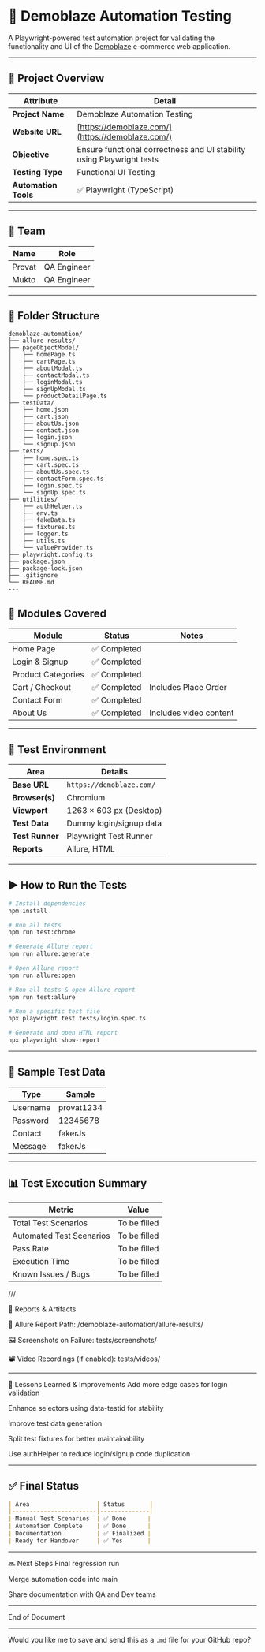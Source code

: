 # 🧪 Demoblaze Automation Testing

A Playwright-powered test automation project for validating the functionality and UI of the [Demoblaze](https://demoblaze.com/) e-commerce web application.

---

## 🚀 Project Overview

| Attribute        | Detail                                                                 |
|------------------|------------------------------------------------------------------------|
| **Project Name** | Demoblaze Automation Testing                                           |
| **Website URL**  | [https://demoblaze.com/](https://demoblaze.com/)                       |
| **Objective**    | Ensure functional correctness and UI stability using Playwright tests  |
| **Testing Type** | Functional UI Testing                                                  |
| **Automation Tools** | ✅ Playwright (TypeScript)                                      |

---

## 👥 Team

| Name   | Role        |
|--------|-------------|
| Provat | QA Engineer |
| Mukto  | QA Engineer |

---


## 📂 Folder Structure
```plaintext
demoblaze-automation/
├── allure-results/
├── pageObjectModel/
│   ├── homePage.ts
│   ├── cartPage.ts
│   ├── aboutModal.ts
│   ├── contactModal.ts
│   ├── loginModal.ts
│   ├── signUpModal.ts
│   └── productDetailPage.ts
├── testData/
│   ├── home.json
│   ├── cart.json
│   ├── aboutUs.json
│   ├── contact.json
│   ├── login.json
│   └── signup.json
├── tests/
│   ├── home.spec.ts
│   ├── cart.spec.ts
│   ├── aboutUs.spec.ts
│   ├── contactForm.spec.ts
│   ├── login.spec.ts
│   └── signUp.spec.ts
├── utilities/
│   ├── authHelper.ts
│   ├── env.ts
│   ├── fakeData.ts
│   ├── fixtures.ts
│   ├── logger.ts
│   ├── utils.ts
│   └── valueProvider.ts
├── playwright.config.ts
├── package.json
├── package-lock.json
├── .gitignore
└── README.md
---
```

## 🧪 Modules Covered

| Module              | Status     | Notes                    |
|---------------------|------------|--------------------------|
| Home Page           | ✅ Completed |                          |
| Login & Signup      | ✅ Completed |                          |
| Product Categories  | ✅ Completed |                          |
| Cart / Checkout     | ✅ Completed | Includes Place Order     |
| Contact Form        | ✅ Completed |                          |
| About Us            | ✅ Completed | Includes video content   |

---


## 🔧 Test Environment

| Area             | Details               |
|------------------|------------------------|
| **Base URL**     | `https://demoblaze.com/` |
| **Browser(s)**   | Chromium              |
| **Viewport**     | 1263 × 603 px (Desktop) |
| **Test Data**    | Dummy login/signup data |
| **Test Runner**  | Playwright Test Runner |
| **Reports**      | Allure, HTML           |

---



## ▶️ How to Run the Tests

```bash
# Install dependencies
npm install

# Run all tests
npm run test:chrome

# Generate Allure report
npm run allure:generate

# Open Allure report
npm run allure:open

# Run all tests & open Allure report
npm run test:allure

# Run a specific test file
npx playwright test tests/login.spec.ts

# Generate and open HTML report
npx playwright show-report
```

---


## 📝 Sample Test Data

| Type     | Sample      |
|----------|-------------|
| Username | provat1234  |
| Password | 12345678    |
| Contact  | fakerJs     |
| Message  | fakerJs     |


---


## 📊 Test Execution Summary

| Metric                  | Value          |
|-------------------------|----------------|
| Total Test Scenarios     | To be filled   |
| Automated Test Scenarios | To be filled   |
| Pass Rate               | To be filled   |
| Execution Time          | To be filled   |
| Known Issues / Bugs      | To be filled   |




///


📁 Reports & Artifacts

📌 Allure Report Path: /demoblaze-automation/allure-results/

🖼️ Screenshots on Failure: tests/screenshots/

📽️ Video Recordings (if enabled): tests/videos/



---

🧩 Lessons Learned & Improvements
 Add more edge cases for login validation

 Enhance selectors using data-testid for stability

 Improve test data generation

 Split test fixtures for better maintainability

 Use authHelper to reduce login/signup code duplication


---

## ✅ Final Status

```markdown
| Area                   | Status       |
|------------------------|--------------|
| Manual Test Scenarios  | ✅ Done      |
| Automation Complete    | ✅ Done      |
| Documentation          | ✅ Finalized |
| Ready for Handover     | ✅ Yes       |
```


---

🔜 Next Steps
 Final regression run

 Merge automation code into main

 Share documentation with QA and Dev teams

---

End of Document

---

Would you like me to save and send this as a `.md` file for your GitHub repo?


